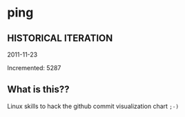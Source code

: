# ping

## HISTORICAL ITERATION
2011-11-23

Incremented: 5287

## What is this?? 
Linux skills to hack the github commit visualization chart `;-)`
